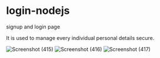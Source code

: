 # login-nodejs
signup and login page

It is used to manage every individual personal details secure.



![Screenshot (415)](https://github.com/harish-bhalaa-07/login-nodejs/assets/107175621/6b0409f3-607a-46dd-acf0-b2c3ee265bc4)
![Screenshot (416)](https://github.com/harish-bhalaa-07/login-nodejs/assets/107175621/45effb79-f156-4259-921d-174436ec87c2)
![Screenshot (417)](https://github.com/harish-bhalaa-07/login-nodejs/assets/107175621/8392287c-6074-469e-b7df-790f17e34431)

